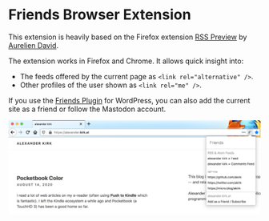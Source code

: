 # Friends Browser Extension

This extension is heavily based on the Firefox extension [RSS Preview](https://github.com/aureliendavid/rsspreview) by [Aurelien David](https://github.com/aureliendavid).

The extension works in Firefox and Chrome. It allows quick insight into:
- The feeds offered by the current page as `<link rel="alternative" />`.
- Other profiles of the user shown as `<link rel="me" />`.

If you use the [Friends Plugin](https://wordpress.org/plugins/friends/) for WordPress, you can also add the current site as a friend or follow the Mastodon account.

![Screenshot](screenshot.png)

